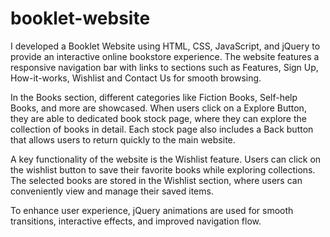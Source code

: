 # booklet-website

I developed a Booklet Website using HTML, CSS, JavaScript, and jQuery to provide an interactive online bookstore experience. The website features a responsive navigation bar with links to sections such as Features, Sign Up, How-it-works, Wishlist and Contact Us for smooth browsing.

In the Books section, different categories like Fiction Books, Self-help Books, and more are showcased. When users click on a Explore Button, they are able to  dedicated book stock page, where they can explore the collection of books  in detail. Each stock page also includes a Back button that allows users to return quickly to the main website.

A key functionality of the website is the Wishlist feature. Users can click on the wishlist button to save their favorite books while exploring collections. The selected books are stored in the Wishlist section, where users can conveniently view and manage their saved items.

To enhance user experience, jQuery animations are used for smooth transitions, interactive effects, and improved navigation flow.
